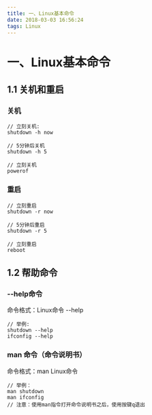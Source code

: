 ```yaml
---
title: 一、Linux基本命令
date: 2018-03-03 16:56:24
tags: Linux
---
```


# 一、Linux基本命令
## 1.1 关机和重启
### 关机

```
// 立刻关机:
shutdown -h now
```


```
// 5分钟后关机
shutdown -h 5
```


```
// 立刻关机
powerof 
```

### 重启


```
// 立刻重启
shutdown -r now
```

```
// 5分钟后重启
shutdown -r 5
```

```
// 立刻重启
reboot
```

## 1.2 帮助命令

### --help命令

命令格式：Linux命令 --help

```
// 举例:
shutdown --help
ifconfig --help
```

### man 命令（命令说明书）

命令格式：man Linux命令

```
// 举例：
man shutdown
man ifconfig
// 注意：使用man指令打开命令说明书之后，使用按键q退出
```

